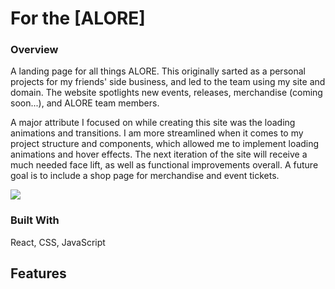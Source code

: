 # For the [ALORE]

### Overview
A landing page for all things ALORE. This originally sarted as a personal projects for my friends' side business, and led to the team using my site and domain. The website spotlights new events, releases, merchandise (coming soon...), and ALORE team members. 

A major attribute I focused on while creating this site was the loading animations and transitions. I am more streamlined when it comes to my project structure and components, which allowed me to implement loading animations and hover effects. The next iteration of the site will receive a much needed face lift, as well as functional improvements overall. A future goal is to include a shop page for merchandise and event tickets. 

![](https://i.imgur.com/WiTYFPG.png)

### Built With
React, CSS, JavaScript
<!-- TODO: List any MAJOR libraries/frameworks (e.g. React, Tailwind) with links to their homepages. -->

## Features

<!-- TODO: List what specific 'user problems' that this application solves. -->

<!-- ## Contact -->

<!-- TODO: Include icons and links to your RELEVANT, PROFESSIONAL 'DEV-ORIENTED' social media. LinkedIn and dev.to are minimum. -->

<!-- ## Acknowledgements -->

<!-- TODO: List any blog posts, tutorials or plugins that you may have used to complete the project. Only list those that had a significant impact. Obviously, we all 'Google' stuff while working on our things, but maybe something in particular stood out as a 'major contributor' to your skill set for this project. -->
